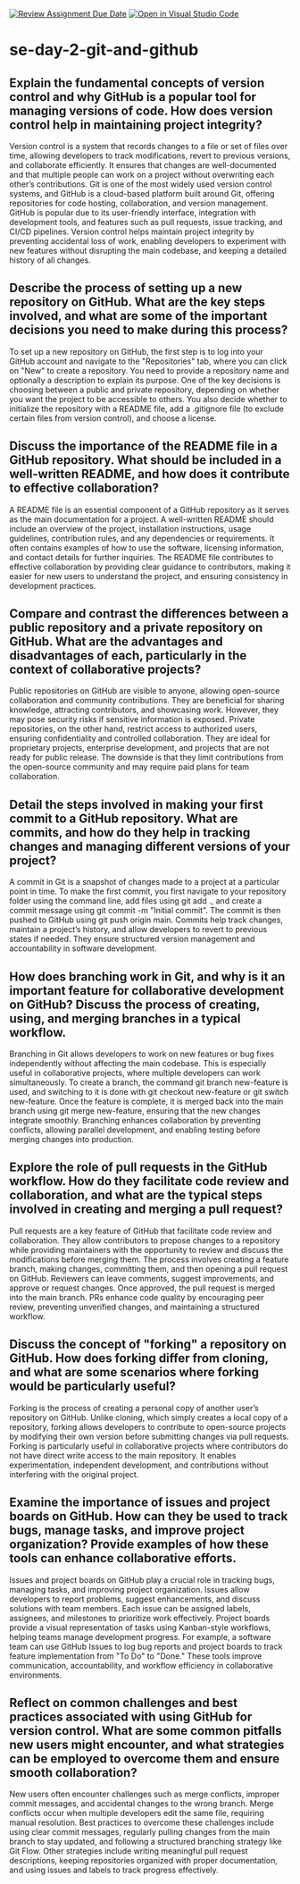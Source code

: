 [![Review Assignment Due Date](https://classroom.github.com/assets/deadline-readme-button-22041afd0340ce965d47ae6ef1cefeee28c7c493a6346c4f15d667ab976d596c.svg)](https://classroom.github.com/a/8wgCKhpZ)
[![Open in Visual Studio Code](https://classroom.github.com/assets/open-in-vscode-2e0aaae1b6195c2367325f4f02e2d04e9abb55f0b24a779b69b11b9e10269abc.svg)](https://classroom.github.com/online_ide?assignment_repo_id=18387318&assignment_repo_type=AssignmentRepo)
# se-day-2-git-and-github
## Explain the fundamental concepts of version control and why GitHub is a popular tool for managing versions of code. How does version control help in maintaining project integrity?
Version control is a system that records changes to a file or set of files over time, allowing developers to track modifications, revert to previous versions, and collaborate efficiently. It ensures that changes are well-documented and that multiple people can work on a project without overwriting each other’s contributions. Git is one of the most widely used version control systems, and GitHub is a cloud-based platform built around Git, offering repositories for code hosting, collaboration, and version management. GitHub is popular due to its user-friendly interface, integration with development tools, and features such as pull requests, issue tracking, and CI/CD pipelines. Version control helps maintain project integrity by preventing accidental loss of work, enabling developers to experiment with new features without disrupting the main codebase, and keeping a detailed history of all changes.

## Describe the process of setting up a new repository on GitHub. What are the key steps involved, and what are some of the important decisions you need to make during this process?
To set up a new repository on GitHub, the first step is to log into your GitHub account and navigate to the "Repositories" tab, where you can click on "New" to create a repository. You need to provide a repository name and optionally a description to explain its purpose. One of the key decisions is choosing between a public and private repository, depending on whether you want the project to be accessible to others. You also decide whether to initialize the repository with a README file, add a .gitignore file (to exclude certain files from version control), and choose a license.

## Discuss the importance of the README file in a GitHub repository. What should be included in a well-written README, and how does it contribute to effective collaboration?
A README file is an essential component of a GitHub repository as it serves as the main documentation for a project. A well-written README should include an overview of the project, installation instructions, usage guidelines, contribution rules, and any dependencies or requirements. It often contains examples of how to use the software, licensing information, and contact details for further inquiries. The README file contributes to effective collaboration by providing clear guidance to contributors, making it easier for new users to understand the project, and ensuring consistency in development practices.

## Compare and contrast the differences between a public repository and a private repository on GitHub. What are the advantages and disadvantages of each, particularly in the context of collaborative projects?
Public repositories on GitHub are visible to anyone, allowing open-source collaboration and community contributions. They are beneficial for sharing knowledge, attracting contributors, and showcasing work. However, they may pose security risks if sensitive information is exposed. Private repositories, on the other hand, restrict access to authorized users, ensuring confidentiality and controlled collaboration. They are ideal for proprietary projects, enterprise development, and projects that are not ready for public release. The downside is that they limit contributions from the open-source community and may require paid plans for team collaboration.

## Detail the steps involved in making your first commit to a GitHub repository. What are commits, and how do they help in tracking changes and managing different versions of your project?
A commit in Git is a snapshot of changes made to a project at a particular point in time. To make the first commit, you first navigate to your repository folder using the command line, add files using git add ., and create a commit message using git commit -m "Initial commit". The commit is then pushed to GitHub using git push origin main. Commits help track changes, maintain a project’s history, and allow developers to revert to previous states if needed. They ensure structured version management and accountability in software development.

## How does branching work in Git, and why is it an important feature for collaborative development on GitHub? Discuss the process of creating, using, and merging branches in a typical workflow.
Branching in Git allows developers to work on new features or bug fixes independently without affecting the main codebase. This is especially useful in collaborative projects, where multiple developers can work simultaneously. To create a branch, the command git branch new-feature is used, and switching to it is done with git checkout new-feature or git switch new-feature. Once the feature is complete, it is merged back into the main branch using git merge new-feature, ensuring that the new changes integrate smoothly. Branching enhances collaboration by preventing conflicts, allowing parallel development, and enabling testing before merging changes into production.

## Explore the role of pull requests in the GitHub workflow. How do they facilitate code review and collaboration, and what are the typical steps involved in creating and merging a pull request?
Pull requests  are a key feature of GitHub that facilitate code review and collaboration. They allow contributors to propose changes to a repository while providing maintainers with the opportunity to review and discuss the modifications before merging them. The process involves creating a feature branch, making changes, committing them, and then opening a pull request on GitHub. Reviewers can leave comments, suggest improvements, and approve or request changes. Once approved, the pull request is merged into the main branch. PRs enhance code quality by encouraging peer review, preventing unverified changes, and maintaining a structured workflow.

## Discuss the concept of "forking" a repository on GitHub. How does forking differ from cloning, and what are some scenarios where forking would be particularly useful?
Forking is the process of creating a personal copy of another user’s repository on GitHub. Unlike cloning, which simply creates a local copy of a repository, forking allows developers to contribute to open-source projects by modifying their own version before submitting changes via pull requests. Forking is particularly useful in collaborative projects where contributors do not have direct write access to the main repository. It enables experimentation, independent development, and contributions without interfering with the original project.

## Examine the importance of issues and project boards on GitHub. How can they be used to track bugs, manage tasks, and improve project organization? Provide examples of how these tools can enhance collaborative efforts.
Issues and project boards on GitHub play a crucial role in tracking bugs, managing tasks, and improving project organization. Issues allow developers to report problems, suggest enhancements, and discuss solutions with team members. Each issue can be assigned labels, assignees, and milestones to prioritize work effectively. Project boards provide a visual representation of tasks using Kanban-style workflows, helping teams manage development progress. For example, a software team can use GitHub Issues to log bug reports and project boards to track feature implementation from "To Do" to "Done." These tools improve communication, accountability, and workflow efficiency in collaborative environments.

## Reflect on common challenges and best practices associated with using GitHub for version control. What are some common pitfalls new users might encounter, and what strategies can be employed to overcome them and ensure smooth collaboration?
New users often encounter challenges such as merge conflicts, improper commit messages, and accidental changes to the wrong branch. Merge conflicts occur when multiple developers edit the same file, requiring manual resolution. Best practices to overcome these challenges include using clear commit messages, regularly pulling changes from the main branch to stay updated, and following a structured branching strategy like Git Flow. Other strategies include writing meaningful pull request descriptions, keeping repositories organized with proper documentation, and using issues and labels to track progress effectively. 
